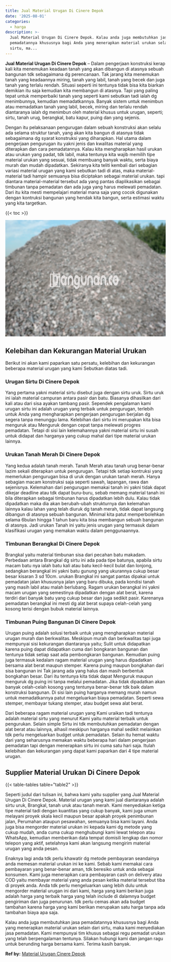 ```yaml
---
title: Jual Material Urugan Di Cinere Depok
date: '2025-08-01'
categories:
  - harga
description: >-
  Jual Material Urugan Di Cinere Depok. Kalau anda juga membutuhkan jasa
  pemadatannya khususnya bagi Anda yang menerapkan material urukan selain dari
  sirtu, ma...
---
```


**Jual Material Urugan Di Cinere Depok** – Dalam pengerjaan konstruksi kerap kali kita menemukan keadaan tanah yang akan dibangun di atasnya sebuah bangunan tdk sebagaimana dg perencanaan. Tak jarang kita menemukan tanah yang keadaannya miring, tanah yang labil, tanah yang becek dan juga tanah yang terlalu rendah. Situasi seperti ini tentunya tidak bisa kita biarkan demikian itu saja kemudian kita membangun di atasnya. Tapi yang paling tepat untuk memperbaiki tanah yang seperti kami sebutkan tadi ialah dg menimbunnya, kemudian memadatkannya. Banyak sistem untuk menimbun atau memadatkan tanah yang labil, becek, miring dan terlalu rendah diantaranya ialah dg menimbun oleh material khusus untuk urugan, seperti; sirtu, tanah urug, berangkal, batu kapur, puing dan yang sejenis.

Dengan itu pelaksanaan pengurugan dalam sebuah konstruksi akan selalu ada selama struktur tanah, yang akan kita bangun di atasnya tidak sebagaimana dg syarat konstruksi yang diharapkan. Hal utama dalam pengerjaan pengurugan itu yakni jenis dan kwalitas material yang diterapkan dan cara pemadatannya. Kalau kita mengharapkan hasil urukan atau urukan yang padat, tdk labil, maka tentunya kita wajib memilih tipe material urukan yang sesuai, tidak membuang banyak waktu, serta biaya murah dan mudah dipadatkan. Sekiranya kita teliti kembali dari sebagian variasi material urugan yang kami sebutkan tadi di atas, maka material-material tadi hampir semuanya bisa diciptakan sebagai material urukan. tapi diantara material-material tersebut ada yang pantas diaplikasikan sebagai timbunan tanpa pemadatan dan ada juga yang harus melewati pemadatan. Dari itu kita mesti mempelajari material mana saja yang cocok digunakan dengan kontruksi bangunan yang hendak kita bangun, serta estimasi waktu yang kita targetkan.

{{< toc >}}

![Jual Material Urugan Di Cinere Depok](/images/jual-urugan-41.png)

## Kelebihan dan Kekurangan Material Urukan

Berikut ini akan kami paparkan satu persatu, kelebihan dan kekurangan beberapa material urugan yang kami Sebutkan diatas tadi.

### Urugan Sirtu Di Cinere Depok

Yang pertama yakni material sirtu disebut juga dengan sirtu uruk. Sirtu uruk ini ialah material campuran antara pasir dan batu. Biasanya dihasilkan dari kali atau dari sisa ayakan tambang pasir. Sependek pengalaman kami urugan sirtu ini adalah urugan yang terbaik untuk pengurugan, terlebih untuk Anda yang mengharapkan pengerjaan pengurugan berjalan dg segera tanpa menunggu lama. Kelebihan dari sirtu ini merupakan kita bisa menguruk atau Menguruk dengan cepat tanpa melewati progres pemadatan. Tetapi di sisi lain kelemahannya yakni material sirtu ini susah untuk didapat dan harganya yang cukup mahal dari tipe material urukan lainnya.

### Urukan Tanah Merah Di Cinere Depok

Yang kedua adalah tanah merah. Tanah Merah atau tanah urug benar-benar lazim sekali diterapkan untuk pengurugan. Tetapi tdk setiap kontruksi yang memerlukan pengurugan bisa di uruk dengan urukan tanah merah. Hanya sebagian macam konstruksi saja seperti sawah, lapangan, rawa dan sejenisnya. Kelemahan dari pengurugan memakai tanah ini yakni tidak dapat dikejar deadline atau tdk dapat buru-buru, sebab memang material tanah ini bila diterapkan sebagai timbunan harus dipadatkan lebih dulu. Kalau tidak dipadatkan maka dia akan berubah-ubah strukturnya dan kelemahan lainnya kalau lahan yang telah diuruk dg tanah merah, tidak dapat langsung dibangun di atasnya sebuah bangunan. Minimal kita patut memperbolehkan selama 6bulan hingga 1 tahun baru kita bisa membangun sebuah bangunan di atasnya. Jadi urukan Tanah ini yaitu jenis urugan yang termasuk dalam klasifikasi urugan yang memakan waktu dalam penggunaannya.

### Timbunan Berangkal Di Cinere Depok

Brangkal yaitu material timbunan sisa dari pecahan batu makadam. Perbedaan antara Brangkal dg sirtu ini ada pada tipe batunya, apabila sirtu macam batu nya ialah batu kali atau batu kecil-kecil bulat dan lonjong, sedangkan berangkal ini yakni batu gunung yang ukurannya cukup besar besar kisaran 3 sd 10cm. urukan Brangkal ini sangat pantas dipakai untuk pemadatan jalan khususnya jalan yang baru dibuka, pada kondisi tanah yang masih labil atau malah berlubang. Ragam urukan berangkal ini yakni macam urugan yang semestinya dipadatkan dengan alat berat, karena terdiri dari banyak batu yang cukup besar dan juga sedikit pasir. Karenanya pemadatan berangkal ini mesti dg alat berat supaya celah-celah yang kosong terisi dengan bubuk material lainnya.

### Timbunan Puing Bangunan Di Cinere Depok

Urugan puing adalah solusi terbaik untuk yang mengharapkan material urugan murah dan berkwalitas. Meskipun murah dan berkwalitas tapi juga mempunyai sisi kekurangan diantaranya yaitu; Sulit untuk didapatkan karena puing dapat didapatkan cuma dari bongkaran bangunan dan tentunya tidak setiap saat ada pembongkaran bangunan. Kemudian puing juga termasuk kedalam ragam material urugan yang harus dipadatkan bersama alat berat maupun stemper. Karena puing maupun bongkahan dari sisa bangunan ini Tak jarang ada yang halus dan masih berbentuk bongkahan besar. Dari itu tentunya kita tidak dapat Menguruk maupun menguruk dg puing ini tanpa melalui pemadatan. Jika tidak dipadatkan akan banyak celah-celah kosong yang tentunya benar-benar tdk baik dalam konstruksi bangunan. Di sisi lain puing harganya memang murah namun untuk memadatkannya patut mengeluarkan biaya pemadatan. Seperti sewa stemper, membayar tukang stemper, atau budget sewa alat berat.

Dari beberapa ragam material urugan yang Kami uraikan tadi tentunya adalah material sirtu yang menurut Kami yaitu material terbaik untuk pengurukan. Selain simple Sirtu ini tdk membutuhkan pemadatan dengan alat berat atau lainnya, alhasil meskipun harganya mahal sedikit melainkan tdk perlu mengeluarkan budget untuk pemadatan. Selain itu hemat waktu dari yang seharusnya memakan waktu beberapa hari dalam pengerjaan pemadatan tapi dengan menerapkan sirtu ini cuma satu hari saja. Itulah kelebihan dan kekurangan yang dapat kami paparkan dari 4 tipe material urugan.

## Supplier Material Urukan Di Cinere Depok

{{< table-tables table="table2" >}}

Seperti judul dari tulisan ini, bahwa kami yaitu supplier yang Jual Material Urugan Di Cinere Depok. Material urugan yang kami jual diantaranya adalah sirtu uruk, Brangkal, tanah uruk atau tanah merah. Kami menyediakan ketiga tipe material tadi dengan kuantitas yang cukup banyak, kami juga umum melayani proyek skala kecil maupun besar apakah proyek penimbunan jalan, Perumahan ataupun pesawahan, semuanya bisa kami layani. Anda juga bisa mengorder material urukan ini kepada kami dg metode yang cukup mudah, anda cuma cukup menghubungi kami lewat telepon atau WhatsApp, kemudian memberikan data tempat domisili lengkap dan nomor telepon yang aktif, setelahnya kami akan langsung mengirim material urugan yang anda pesan.

Enaknya lagi anda tdk perlu khawatir dg metode pembayaran seandainya anda memesan material urukan ini ke kami. Sebab kami memakai cara pembayaran yang benar-benar aman, tdk beresiko untuk anda sebagai konsumen. Kami juga menerapkan cara pembayaran cash on delivery atau COD yaitu membayar material yang anda pesan ketika material tersebut tiba di proyek anda. Anda tdk perlu mengeluarkan uang lebih dulu untuk mengorder material urugan ini dari kami, harga yang kami berikan juga adalah harga yang terbaik harga yang telah include di dalamnya budget pengiriman dan juga penurunan. tdk perlu cemas akan ada budget tambahan karena harga yang kami berikan merupakan satu harga tanpa ada tambahan biaya apa saja.

Kalau anda juga membutuhkan jasa pemadatannya khususnya bagi Anda yang menerapkan material urukan selain dari sirtu, maka kami menyediakan jasa pemadatan. Kami mempunyai tim khusus sebagai regu pemadat urukan yang telah berpengalaman tentunya. Silakan hubungi kami dan jangan ragu untuk berunding harga bersama kami. Terima kasih banyak.

**Ref by:** [Material Urugan Cinere Depok](https://id.wikipedia.org/wiki/Material)
